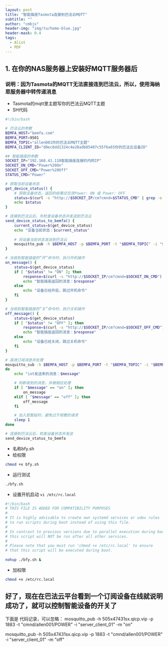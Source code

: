 ```yaml
---
layout: post
title: "智能插座Tasmota连接到巴法云MQTT"
subtitle: ""
author: "cmbjx"
header-img: "img/tu/home-blue.jpg"
header-mask: 0.4
tags:
  - Alist
  - PDF
---
```


## 1. 在你的NAS服务器上安装好MQTT服务器后

### 说明：因为Tasmota的MQTT无法直接连到巴法云，所以，使用海纳思服务器中转传递消息
- Tasmota的mqtt里主题写你的巴法云MQTT主题
- SH代码

```sh
#!/bin/bash

# 巴法云的参数
BEMFA_HOST="bemfa.com"
BEMFA_PORT=9501
BEMFA_TOPIC="allen001你的巴法云MQTT主题"
BEMFA_CLIENT_ID="d0ec8dd1324c4e28adb85407c55f6a65你的巴法云设备ID"

## 智能插座的参数
SOCKET_IP="192.168.41.110智能插座连接的内网IP"
SOCKET_ON_CMD="Power%20On"
SOCKET_OFF_CMD="Power%20Off"
STATUS_CMD="Power"

# 获取当前设备状态
get_device_status() {
    # 获取设备状态，返回的结果应包含Power: ON 或 Power: OFF
    status=$(curl -s "http://$SOCKET_IP/cm?cmnd=$STATUS_CMD" | grep -o '"POWER":"[^"]*' | awk -F ':"' '{print $2}')
    echo $status
}

# 连接到巴法云后，先检查设备状态并发送到巴法云
send_device_status_to_bemfa() {
    current_status=$(get_device_status)
    echo "设备当前状态：$current_status"
    
    # 将设备当前状态发送到巴法云
    mosquitto_pub -h $BEMFA_HOST -p $BEMFA_PORT -t "$BEMFA_TOPIC" -i "$BEMFA_CLIENT_ID" -m "$current_status"
}

# 当收到智能插座的“开”命令时，执行开机操作
on_message() {
    status=$(get_device_status)
    if [ "$status" != "ON" ]; then
        response=$(curl -s "http://$SOCKET_IP/cm?cmnd=$SOCKET_ON_CMD")
        echo "智能插座返回的消息：$response"
    else
        echo "设备已经开启，跳过开机命令"
    fi
}

# 当收到智能插座的“关”命令时，执行关机操作
off_message() {
    status=$(get_device_status)
    if [ "$status" != "OFF" ]; then
        response=$(curl -s "http://$SOCKET_IP/cm?cmnd=$SOCKET_OFF_CMD")
        echo "智能插座返回的消息：$response"
    else
        echo "设备已经关闭，跳过关机命令"
    fi
}

# 高效订阅消息并处理
mosquitto_sub -h $BEMFA_HOST -p $BEMFA_PORT -t "$BEMFA_TOPIC" -i "$BEMFA_CLIENT_ID" | while read message
do
    echo "iot发送来的消息：$message"

    # 判断收到的消息，并做相应处理
    if [ "$message" == "on" ]; then
        on_message
    elif [ "$message" == "off" ]; then
        off_message
    fi

    # 加入短暂延时，避免过于频繁的请求
    sleep 1
done

# 连接到巴法云后，检查设备状态并发送
send_device_status_to_bemfa
```
- 名称bfy.sh
- 给权限
```sh
chmod +x bfy.sh
```
- 运行测试
```sh
./bfy.sh
```
- 设置开机启动 `vi /etc/rc.local`
  
```sh
#!/bin/bash
# THIS FILE IS ADDED FOR COMPATIBILITY PURPOSES
#
# It is highly advisable to create own systemd services or udev rules
# to run scripts during boot instead of using this file.
#
# In contrast to previous versions due to parallel execution during boot
# this script will NOT be run after all other services.
#
# Please note that you must run 'chmod +x /etc/rc.local' to ensure
# that this script will be executed during boot.
 
nohup ./bfy.sh &
```

- 加权限
```sh
chmod +x /etc/rc.local
```

## 好了，现在在巴法云平台看到一个订阅设备在线就说明成功了，就可以控制智能设备的开关了


下面是
代码记录，可以忽略：
mosquitto_pub -h 505x47431sx.qicp.vip -p 1883 -t "cmnd/allen001/POWER" -i "server_client_01" -m "on"

mosquitto_pub -h 505x47431sx.qicp.vip -p 1883 -t "cmnd/allen001/POWER" -i "server_client_01" -m "off"
